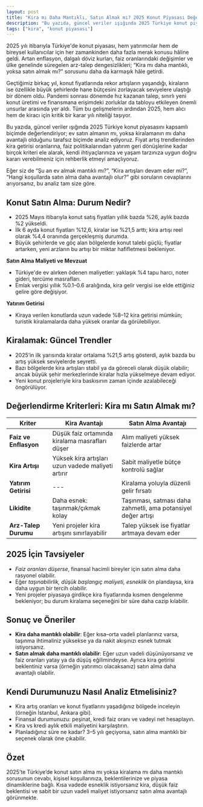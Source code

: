 ```yaml
---
layout: post
title: "Kira mı Daha Mantıklı, Satın Almak mı? 2025 Konut Piyasası Değerlendirmesi"
description: "Bu yazıda, güncel veriler ışığında 2025 Türkiye konut piyasasını kapsamlı biçimde değerlendiriyor; ev satın almanın mı, yoksa kiralamanın mı daha avantajlı olduğunu tarafsız biçimde analiz ediyoruz."
tags: ["kira", "konut piyasası"]
---
```


2025 yılı itibarıyla Türkiye'de konut piyasası, hem yatırımcılar hem de bireysel kullanıcılar için her zamankinden daha fazla merak konusu hâline geldi. Artan enflasyon, dalgalı döviz kurları, faiz oranlarındaki değişimler ve ülke genelinde süregelen arz-talep dengesizlikleri; “Kira mı daha mantıklı, yoksa satın almak mı?” sorusunu daha da karmaşık hâle getirdi.

Geçtiğimiz birkaç yıl, konut fiyatlarında rekor artışların yaşandığı, kiraların ise özellikle büyük şehirlerde hane bütçesini zorlayacak seviyelere ulaştığı bir dönem oldu. Pandemi sonrası dönemde hız kazanan talep, sınırlı yeni konut üretimi ve finansmana erişimdeki zorluklar da tabloyu etkileyen önemli unsurlar arasında yer aldı. Tüm bu gelişmelerin ardından 2025, hem alıcı hem de kiracı için kritik bir karar yılı niteliği taşıyor.

Bu yazıda, güncel veriler ışığında 2025 Türkiye konut piyasasını kapsamlı biçimde değerlendiriyor; ev satın almanın mı, yoksa kiralamanın mı daha avantajlı olduğunu tarafsız biçimde analiz ediyoruz. Fiyat artış trendlerinden kira getirisi oranlarına, faiz politikalarından yatırım geri dönüşlerine kadar birçok kriteri ele alarak, kendi ihtiyaçlarınıza ve yaşam tarzınıza uygun doğru kararı verebilmeniz için rehberlik etmeyi amaçlıyoruz.

Eğer siz de “Şu an ev almak mantıklı mı?”, “Kira artışları devam eder mi?”, “Hangi koşullarda satın alma daha avantajlı olur?” gibi soruların cevaplarını arıyorsanız, bu analiz tam size göre.

## Konut Satın Alma: Durum Nedir?

- 2025 Mayıs itibarıyla konut satış fiyatları yıllık bazda %26, aylık bazda %2 yükseldi.
- İlk 6 ayda konut fiyatları %12,6, kiralar ise %21,5 arttı; kira artışı reel olarak %4,4 oranında gerçekleşmiş durumda.
- Büyük şehirlerde ve göç alan bölgelerde konut talebi güçlü; fiyatlar artarken, yeni arzların bu artışı bir miktar hafifletmesi bekleniyor.

**Satın Alma Maliyeti ve Mevzuat**

- Türkiye'de ev alırken ödenen maliyetler: yaklaşık %4 tapu harcı, noter gideri, tercüme masrafları.
- Emlak vergisi yıllık %0.1–0.6 aralığında, kira gelir vergisi ise elde ettiğiniz gelire göre değişiyor.

**Yatırım Getirisi**

- Kiraya verilen konutlarda uzun vadede %8–12 kira getirisi mümkün; turistik kiralamalarda daha yüksek oranlar da görülebiliyor.

## Kiralamak: Güncel Trendler

- 2025’in ilk yarısında kiralar ortalama %21,5 artış gösterdi, aylık bazda bu artış yüksek seviyelerde seyretti.
- Bazı bölgelerde kira artışları stabil ya da göreceli olarak düşük olabilir; ancak büyük şehir merkezlerinde kiralar hızla yükselmeye devam ediyor.
- Yeni konut projeleriyle kira baskısının zaman içinde azalabileceği öngörülüyor.

## Değerlendirme Kriterleri: Kira mı Satın Almak mı?

| Kriter                | Kira Avantajı                                      | Satın Alma Avantajı                                           |
| --------------------- | -------------------------------------------------- | ------------------------------------------------------------- |
| **Faiz ve Enflasyon** | Düşük faiz ortamında kiralama masrafları düşer     | Alım maliyeti yüksek faizlerde artar                          |
| **Kira Artışı**       | Yüksek kira artışları uzun vadede maliyeti artırır | Sabit maliyetle bütçe kontrolü sağlar                         |
| **Yatırım Getirisi**  | ---                                                | Kiralama yoluyla düzenli gelir fırsatı                        |
| **Likidite**          | Daha esnek: taşınmak/çıkmak kolay                  | Taşınması, satması daha zahmetli, ama potansiyel değer artışı |
| **Arz-Talep Durumu**  | Yeni projeler kira artışını sınırlayabilir         | Talep yüksek ise fiyatlar artmaya devam eder                  |

## 2025 İçin Tavsiyeler

- *Faiz oranları düşerse*, finansal hacimli bireyler için satın alma daha rasyonel olabilir.
- Eğer *taşınabilirlik, düşük başlangıç maliyeti, esneklik* ön plandaysa, kira daha uygun bir tercih olabilir.
- Yeni projeler piyasaya girdikçe kira fiyatlarında kısmen dengelenme bekleniyor; bu durum kiralama seçeneğini bir süre daha cazip kılabilir.

## Sonuç ve Öneriler

- **Kira daha mantıklı olabilir**: Eğer kısa–orta vadeli planlarınız varsa, taşınma ihtimaliniz yüksekse ya da nakit akışınızı esnek tutmak istiyorsanız.
- **Satın almak daha mantıklı olabilir**: Eğer uzun vadeli düşünüyorsanız ve faiz oranları yatay ya da düşüş eğilimindeyse. Ayrıca kira getirisi beklentiniz varsa (örneğin yatırımcı olacaksanız) satın alma daha avantajlı olabilir.

## Kendi Durumunuzu Nasıl Analiz Etmelisiniz?

- Kira artış oranları ve konut fiyatlarını yaşadığınız bölgede inceleyin (örneğin İstanbul, Ankara gibi).
- Finansal durumunuzu: peşinat, kredi faiz oranı ve vadeyi net hesaplayın.
- Kira vs kredi aylık etkili maliyetini karşılaştırın.
- Planladığınız süre ne kadar? 3–5 yılı geçiyorsa, satın alma mantıklı bir seçenek olarak öne çıkabilir.

## Özet

2025’te Türkiye’de konut satın alma mı yoksa kiralama mı daha mantıklı sorusunun cevabı, kişisel koşullarınıza, beklentilerinize ve piyasa dinamiklerine bağlı. Kısa vadede esneklik istiyorsanız kira, düşük faiz beklentisi ve sabit bir uzun vadeli maliyet istiyorsanız satın alma avantajlı görünmekte.